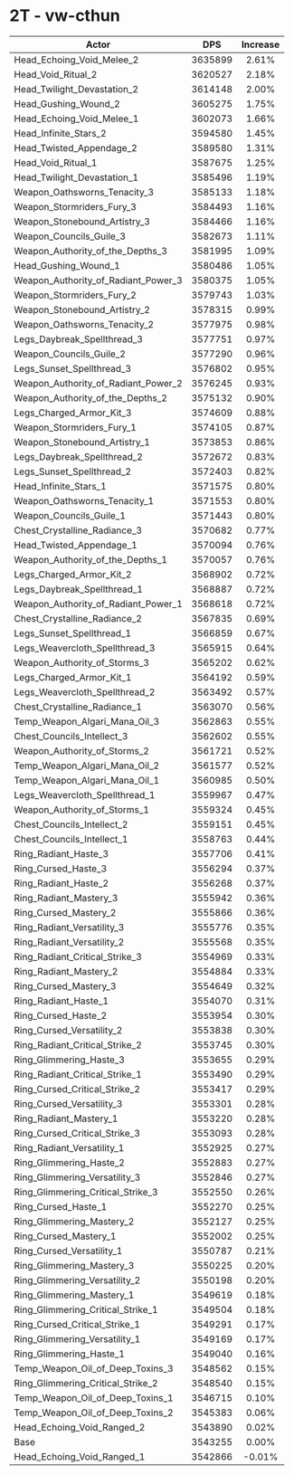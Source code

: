 # 2T - vw-cthun
| Actor | DPS | Increase |
|---|:---:|:---:|
|Head_Echoing_Void_Melee_2|3635899|2.61%|
|Head_Void_Ritual_2|3620527|2.18%|
|Head_Twilight_Devastation_2|3614148|2.00%|
|Head_Gushing_Wound_2|3605275|1.75%|
|Head_Echoing_Void_Melee_1|3602073|1.66%|
|Head_Infinite_Stars_2|3594580|1.45%|
|Head_Twisted_Appendage_2|3589580|1.31%|
|Head_Void_Ritual_1|3587675|1.25%|
|Head_Twilight_Devastation_1|3585496|1.19%|
|Weapon_Oathsworns_Tenacity_3|3585133|1.18%|
|Weapon_Stormriders_Fury_3|3584493|1.16%|
|Weapon_Stonebound_Artistry_3|3584466|1.16%|
|Weapon_Councils_Guile_3|3582673|1.11%|
|Weapon_Authority_of_the_Depths_3|3581995|1.09%|
|Head_Gushing_Wound_1|3580486|1.05%|
|Weapon_Authority_of_Radiant_Power_3|3580375|1.05%|
|Weapon_Stormriders_Fury_2|3579743|1.03%|
|Weapon_Stonebound_Artistry_2|3578315|0.99%|
|Weapon_Oathsworns_Tenacity_2|3577975|0.98%|
|Legs_Daybreak_Spellthread_3|3577751|0.97%|
|Weapon_Councils_Guile_2|3577290|0.96%|
|Legs_Sunset_Spellthread_3|3576802|0.95%|
|Weapon_Authority_of_Radiant_Power_2|3576245|0.93%|
|Weapon_Authority_of_the_Depths_2|3575132|0.90%|
|Legs_Charged_Armor_Kit_3|3574609|0.88%|
|Weapon_Stormriders_Fury_1|3574105|0.87%|
|Weapon_Stonebound_Artistry_1|3573853|0.86%|
|Legs_Daybreak_Spellthread_2|3572672|0.83%|
|Legs_Sunset_Spellthread_2|3572403|0.82%|
|Head_Infinite_Stars_1|3571575|0.80%|
|Weapon_Oathsworns_Tenacity_1|3571553|0.80%|
|Weapon_Councils_Guile_1|3571443|0.80%|
|Chest_Crystalline_Radiance_3|3570682|0.77%|
|Head_Twisted_Appendage_1|3570094|0.76%|
|Weapon_Authority_of_the_Depths_1|3570057|0.76%|
|Legs_Charged_Armor_Kit_2|3568902|0.72%|
|Legs_Daybreak_Spellthread_1|3568887|0.72%|
|Weapon_Authority_of_Radiant_Power_1|3568618|0.72%|
|Chest_Crystalline_Radiance_2|3567835|0.69%|
|Legs_Sunset_Spellthread_1|3566859|0.67%|
|Legs_Weavercloth_Spellthread_3|3565915|0.64%|
|Weapon_Authority_of_Storms_3|3565202|0.62%|
|Legs_Charged_Armor_Kit_1|3564192|0.59%|
|Legs_Weavercloth_Spellthread_2|3563492|0.57%|
|Chest_Crystalline_Radiance_1|3563070|0.56%|
|Temp_Weapon_Algari_Mana_Oil_3|3562863|0.55%|
|Chest_Councils_Intellect_3|3562602|0.55%|
|Weapon_Authority_of_Storms_2|3561721|0.52%|
|Temp_Weapon_Algari_Mana_Oil_2|3561577|0.52%|
|Temp_Weapon_Algari_Mana_Oil_1|3560985|0.50%|
|Legs_Weavercloth_Spellthread_1|3559967|0.47%|
|Weapon_Authority_of_Storms_1|3559324|0.45%|
|Chest_Councils_Intellect_2|3559151|0.45%|
|Chest_Councils_Intellect_1|3558763|0.44%|
|Ring_Radiant_Haste_3|3557706|0.41%|
|Ring_Cursed_Haste_3|3556294|0.37%|
|Ring_Radiant_Haste_2|3556268|0.37%|
|Ring_Radiant_Mastery_3|3555942|0.36%|
|Ring_Cursed_Mastery_2|3555866|0.36%|
|Ring_Radiant_Versatility_3|3555776|0.35%|
|Ring_Radiant_Versatility_2|3555568|0.35%|
|Ring_Radiant_Critical_Strike_3|3554969|0.33%|
|Ring_Radiant_Mastery_2|3554884|0.33%|
|Ring_Cursed_Mastery_3|3554649|0.32%|
|Ring_Radiant_Haste_1|3554070|0.31%|
|Ring_Cursed_Haste_2|3553954|0.30%|
|Ring_Cursed_Versatility_2|3553838|0.30%|
|Ring_Radiant_Critical_Strike_2|3553745|0.30%|
|Ring_Glimmering_Haste_3|3553655|0.29%|
|Ring_Radiant_Critical_Strike_1|3553490|0.29%|
|Ring_Cursed_Critical_Strike_2|3553417|0.29%|
|Ring_Cursed_Versatility_3|3553301|0.28%|
|Ring_Radiant_Mastery_1|3553220|0.28%|
|Ring_Cursed_Critical_Strike_3|3553093|0.28%|
|Ring_Radiant_Versatility_1|3552925|0.27%|
|Ring_Glimmering_Haste_2|3552883|0.27%|
|Ring_Glimmering_Versatility_3|3552846|0.27%|
|Ring_Glimmering_Critical_Strike_3|3552550|0.26%|
|Ring_Cursed_Haste_1|3552270|0.25%|
|Ring_Glimmering_Mastery_2|3552127|0.25%|
|Ring_Cursed_Mastery_1|3552002|0.25%|
|Ring_Cursed_Versatility_1|3550787|0.21%|
|Ring_Glimmering_Mastery_3|3550225|0.20%|
|Ring_Glimmering_Versatility_2|3550198|0.20%|
|Ring_Glimmering_Mastery_1|3549619|0.18%|
|Ring_Glimmering_Critical_Strike_1|3549504|0.18%|
|Ring_Cursed_Critical_Strike_1|3549291|0.17%|
|Ring_Glimmering_Versatility_1|3549169|0.17%|
|Ring_Glimmering_Haste_1|3549040|0.16%|
|Temp_Weapon_Oil_of_Deep_Toxins_3|3548562|0.15%|
|Ring_Glimmering_Critical_Strike_2|3548540|0.15%|
|Temp_Weapon_Oil_of_Deep_Toxins_1|3546715|0.10%|
|Temp_Weapon_Oil_of_Deep_Toxins_2|3545383|0.06%|
|Head_Echoing_Void_Ranged_2|3543890|0.02%|
|Base|3543255|0.00%|
|Head_Echoing_Void_Ranged_1|3542866|-0.01%|

